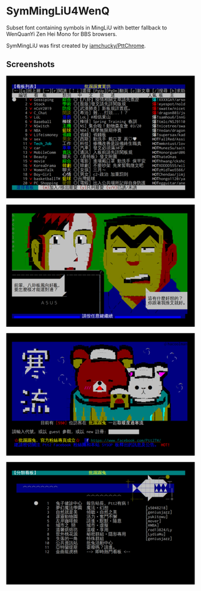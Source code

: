 # SymMingLiU4WenQ
Subset font containing symbols in MingLiU with better fallback to WenQuanYi Zen Hei Mono for BBS browsers.

SymMingLiU was first created by [iamchucky/PttChrome](https://github.com/iamchucky/PttChrome).

## Screenshots
![term.ptt.cc-01-hot](doc/screenshots/term.ptt.cc-01-hot.png)

![term.ptt.cc-02-gossiping](doc/screenshots/term.ptt.cc-02-gossiping.png)

![term.ptt2.cc-01-home](doc/screenshots/term.ptt2.cc-01-home.png)

![term.ptt2.cc-02-class](doc/screenshots/term.ptt2.cc-02-class.png)
